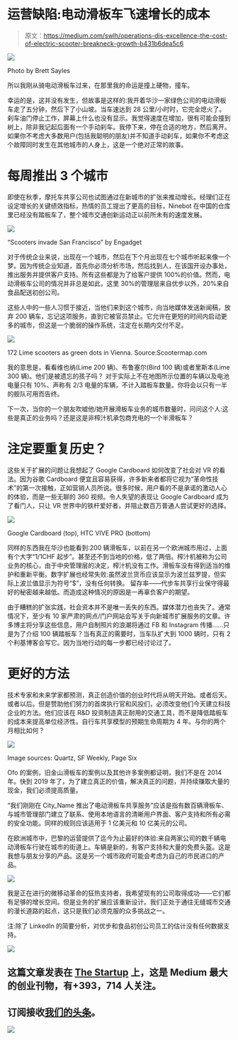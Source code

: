 # 运营缺陷:电动滑板车飞速增长的成本

> 原文：<https://medium.com/swlh/operations-dis-excellence-the-cost-of-electric-scooter-breakneck-growth-b431b6dea5c6>

![](img/69239e6ff06ef6c8ae5a3df875c5c898.png)

Photo by Brett Sayles

所以我刚从骑电动滑板车过来，在那里我的命运是撞上硬物，撞车。

幸运的是，这并没有发生，但故事是这样的:我开着华沙一家绿色公司的电动滑板车走了五分钟，然后下了小山坡。当车速达到 28 公里/小时时，它完全熄火了。刹车油门停止工作，屏幕上什么也没有显示。我觉得速度在增加，很有可能会撞到树上，除非我记起后面有一个手动刹车。我停下来，停在合适的地方，然后离开。如果你不考虑大多数用户(包括我聪明的朋友)并不知道手动刹车，如果你不考虑这个故障同时发生在其他城市的人身上，这是一个绝对正常的故事。

# 每周推出 3 个城市

即使在秋季，摩托车共享公司也试图通过在新城市的扩张来推动增长。经理们正在设定增长的关键绩效指标，热情的员工提出了更高的目标，Ninebot 在中国的仓库里已经没有踏板车了，整个城市交通创新运动正以前所未有的速度发展。

![](img/5724bfa80822963992538a75262841d2.png)

“Scooters invade San Francisco” by Engadget

对于传统企业来说，出现在一个城市，然后在下个月出现在七个城市听起来像一个梦。因为传统企业知道，首先你必须分析市场，然后找到人，在该国开设办事处，推出服务并提供客户支持。所有这些都是为了给客户提供 100%的价值。然而，电动滑板车公司的情况并非总是如此，这里 30%的管理层来自优步以外，20%来自食品配送初创公司。

这些人中的一些人习惯于接近，当他们来到这个城市，向当地媒体发送新闻稿，放弃 200 辆车，忘记这项服务，直到它被官员禁止。它允许在更短的时间内启动更多的城市，但这是一个脆弱的操作系统，注定在长期内交付不足。

![](img/d5e42175897323370134836ae4493b32.png)

172 Lime scooters as green dots in Vienna. Source:Scootermap.com

我的意思是，看看维也纳(Lime 200 辆)、布鲁塞尔(Bird 100 辆)或者里斯本(Lime 300 辆)。他们是被遗忘的孩子吗？
对于实际上不在地图所示位置的车辆以及电池电量只有 10%、声称有 2/3 电量的车辆，不计入踏板车数量。你将会以只有一半的舰队可用而告终。

下一次，当你的一个朋友吹嘘他/她开展滑板车业务的城市数量时，问问这个人:这些是真正的业务吗？还是这是非榨汁机承包商充电的一个半滑板车？

# 注定要重复历史？

这些关于扩展的问题让我想起了 Google Cardboard 如何改变了社会对 VR 的看法。因为谷歌 Cardboard 便宜且容易获得，许多新来者都将它视为“革命性技术”的第一次接触，正如营销人员所说。很多时候，用户看的不是承诺的激动人心的体验，而是一些无聊的 360 视频。令人失望的表现让 Google Cardboard 成为了看门人，只让 VR 世界中的铁杆爱好者，并阻止数百万普通人尝试更好的选择。

![](img/bd255a3190ddb054e4a6c670ebc04dc1.png)

Google Cardboard (top), HTC VIVE PRO (bottom)

同样的东西我在华沙也能看到:200 辆滑板车，以前在另一个欧洲城市用过，上面有个大字“1/1CHF 起步”。甚至还不到当地的价格，低了两倍。榨汁机被称为公司业务的核心，由于中央管理层的决定，榨汁机没有工作。滑板车没有得到适当的维护和重新平衡。数字扩展也经常失败:虽然波兰货币应该显示为波兰兹罗提，但实际上波兰值显示为符号“$”，没有任何转换。
留存率——代步车共享行业保守得最好的秘密越来越低。而造成这种情况的原因是一再辜负客户的期望。

由于糟糕的扩张实践，社会资本并不是唯一丢失的东西。媒体潜力也丧失了。通常情况下，至少有 10 家严肃的网点/门户网站会写关于向新城市扩展服务的文章。许多博主将分享这些信息，用户自制照片的浪潮将通过 FB 和 Instagram 传播……只是为了介绍 100 辆踏板车？当有真正的需要时，当车队扩大到 1000 辆时，只有 2 个利基博客会写它。因为当地行动的每一步都已经讨论过了。

# 更好的方法

技术专家和未来学家都预测，真正创造价值的创业时代将从明天开始。或者后天。或者以后。但是赞助他们努力的首席执行官和风投们，必须改变他们今天建立科技企业的方法。他们应该在 R&D 投资制造真正耐用的交通工具，而不是降低踏板车的成本来提高单位经济性。自行车共享模型的预期生命周期为 4 年。与你的两个月相比如何？

![](img/178f6cb963b978d11dedea4d6c6193cf.png)

Image sources: Quartz, SF Weekly, Page Six

Ofo 的案例，旧金山滑板车的案例以及其他许多案例都证明，我们不是在 2014 年。快到 2019 年了，为了建立真正的价值，解决真正的问题，并持续赚取大量的现金，我们必须提高质量。

“我们刚刚在 City_Name 推出了电动滑板车共享服务”应该是指有数百辆滑板车、与城市管理部门建立了联系、使用本地语言的清晰用户界面、客户支持和所有必需的安全功能。同样的规则应该适用于 1 亿美元和 10 亿美元的公司。

在欧洲城市中，巴黎的运营提供了迄今为止最好的体验:来自两家公司的数千辆电动滑板车行驶在城市的街道上。车辆是新的，有客户支持和大量的免费头盔。这是我想与朋友分享的产品。这是另一个城市政府可能会考虑为自己的市民进口的产品。

![](img/8b75bf217013fd1d30fff93e8dc7c8a5.png)

我是正在进行的微移动革命的狂热支持者，我希望现有的公司取得成功——它们都有足够的增长空间。但是业务的扩展应该重新设计。我们正处于通往无缝城市交通的漫长道路的起点，这只是我们必须克服的众多挑战之一。

注:除了 LinkedIn 的简要分析，对优步和食品初创公司员工的估计没有任何数据支持。

[![](img/308a8d84fb9b2fab43d66c117fcc4bb4.png)](https://medium.com/swlh)

## 这篇文章发表在 [The Startup](https://medium.com/swlh) 上，这是 Medium 最大的创业刊物，有+393，714 人关注。

## 订阅接收[我们的头条](http://growthsupply.com/the-startup-newsletter/)。

[![](img/b0164736ea17a63403e660de5dedf91a.png)](https://medium.com/swlh)